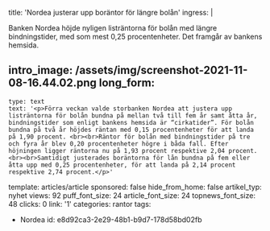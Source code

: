 title: 'Nordea justerar upp boräntor för längre bolån'
ingress: |
  <p>Banken Nordea höjde nyligen listräntorna för bolån med längre bindningstider, med som mest 0,25 procentenheter. Det framgår av bankens hemsida.
  </p>
  
intro_image: /assets/img/screenshot-2021-11-08-16.44.02.png
long_form:
  -
    type: text
    text: '<p>Förra veckan valde storbanken Nordea att justera upp listräntorna för bolån bundna på mellan två till fem år samt åtta år, bindningstider som enligt bankens hemsida är “cirkatider”. För bolån bundna på två år höjdes räntan med 0,15 procentenheter för att landa på 1,90 procent. <br><br>Räntor för bolån med bindningstider på tre och fyra år blev 0,20 procentenheter högre i båda fall. Efter höjningen ligger räntorna nu på 1,93 procent respektive 2,04 procent.<br><br>Samtidigt justerades boräntorna för lån bundna på fem eller åtta upp med 0,25 procentenheter, för att landa på 2,14 procent respektive 2,74 procent.</p>'
template: articles/article
sponsored: false
hide_from_home: false
artikel_typ: nyhet
views: 92
puff_font_size: 24
article_font_size: 24
topnews_font_size: 48
clicks: 0
link: '1'
categories: rantor
tags:
  - Nordea
id: e8d92ca3-2e29-48b1-b9d7-178d58bd02fb
